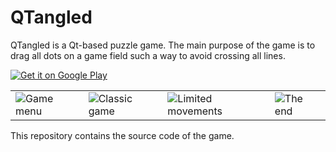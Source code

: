 # QTangled

QTangled is a Qt-based puzzle game. The main purpose of the game is to drag all dots on a game field such a way to avoid crossing all lines.

<a href="https://play.google.com/store/apps/details?id=org.qtproject.anatolko.qtangled">
  <img alt="Get it on Google Play"
       src="https://developer.android.com/images/brand/en_generic_rgb_wo_45.png" />
</a>

<table>
 <tr>
  <td><img alt="Game menu" src="https://img-fotki.yandex.ru/get/4116/603575.21/0_d0290_2dd0066e_orig"></img></td>
  <td><img alt="Classic game" src="https://img-fotki.yandex.ru/get/15592/603575.21/0_d0291_f3583b_orig"></img></td>
  <td><img alt="Limited movements" src="https://img-fotki.yandex.ru/get/15490/603575.21/0_d0293_3587c1d8_orig"></img></td>
  <td><img alt="The end" src="https://img-fotki.yandex.ru/get/3913/603575.21/0_d0292_fe586843_orig"></img></td>
 </tr>
</table>

This repository contains the source code of the game.
